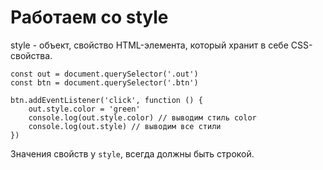 # Работаем со style
style - объект, свойство HTML-элемента, который хранит в себе CSS-свойства.

    const out = document.querySelector('.out')
    const btn = document.querySelector('.btn')

    btn.addEventListener('click', function () {
        out.style.color = 'green'
        console.log(out.style.color) // выводим стиль color
        console.log(out.style) // выводим все стили
    })

Значения свойств у `style`, всегда должны быть строкой.
